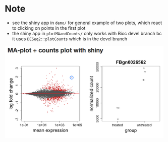 # Note

- see the shiny app in `demo/` for general example of two plots, which react
  to clicking on points in the first plot
- the shiny app in `plotMAandCounts/` only works with Bioc devel branch bc it
  uses `DESeq2::plotCounts` which is in the devel branch

<img src="example.png">
